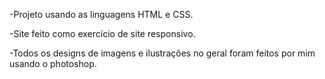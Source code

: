 <p>-Projeto usando as linguagens HTML e CSS.</p>
<p>-Site feito como exercício de site responsivo.</p>
<p>-Todos os designs de imagens e ilustrações no geral foram feitos por mim usando o photoshop.</p>
